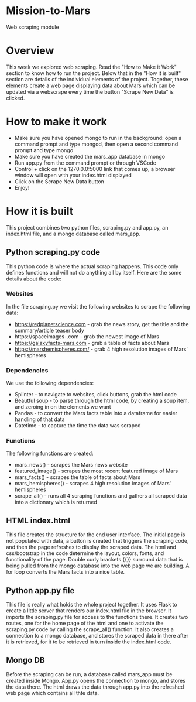 # Mission-to-Mars
Web scraping module

# Overview
This week we explored web scraping. Read the "How to Make it Work" section to know how to run the project. Below that in the "How it is built" section are details of the individual elements of the project.  Together, these elements create a web page displaying data about Mars which can be updated via a webscrape every time the button "Scrape New Data" is clicked. 

# How to make it work
- Make sure you have opened mongo to run in the background: open a command prompt and type mongod, then open a second command prompt and type mongo
- Make sure you have created the mars_app database in mongo
- Run app.py from the command prompt or through VSCode
- Control + click on the 1270.0.0:5000 link that comes up, a browser window will open with your index.html displayed
- Click on the Scrape New Data button
- Enjoy!

# How it is built
This project combines two python files, scraping.py and app.py, an index.html file, and a mongo database called mars_app. 

## Python scraping.py code
This python code is where the actual scraping happens. This code only defines functions and will not do anything all by itself. Here are the some details about the code:

### Websites
In the file scraping.py we visit the following websites to scrape the following data:
  - https://redplanetscience.com - grab the news story, get the title and the summary/article teaser body
  - https://spaceimages-.com - grab the newest image of Mars
  - https://galaxyfacts-mars.com - grab a table of facts about Mars
  - https://marshemispheres.com/ - grab 4 high resolution images of Mars' hemispheres

### Dependencies
We use the following dependencies:
  - Splinter - to navigate to websites, click buttons, grab the html code
  - Beautful soup - to parse through the html code, by creating a soup item, and zeroing in on the elements we want
  - Pandas - to convert the Mars facts table into a dataframe for easier handling of that data
  - Datetime - to capture the time the data was scraped

### Functions 
The following functions are created: 
  - mars_news() - scrapes the Mars news website
  - featured_image() - scrapes the most recent featured image of Mars
  - mars_facts() - scrapes the table of facts about Mars
  - mars_hemispheres() - scrapes 4 high resolution images of Mars' hemispheres
  - scrape_all() - runs all 4 scraping functions and gathers all scraped data into a dictionary which is returned
  
## HTML index.html
This file creates the structure for the end user interface. The initial page is not populated with data, a button is created that triggers the scraping code, and then the page refreshes to display the scraped data. The html and css/bootstrap in the code determine the layout, colors, fonts, and functionality of the page. Double curly brackets {{}} surround data that is being pulled from the mongo database into the web page we are building. A for loop converts the Mars facts into a nice table.

## Python app.py file
This file is really what holds the whole project together.  It uses Flask to create a little server that renders our index.html file in the browser. It imports the scraping.py file for access to the functions there. It creates two routes, one for the home page of the html and one to activate the scraping.py code by calling the scrape_all() function. It also creates a connection to a mongo database, and stores the scraped data in there after it is retrieved, for it to be retrieved in turn inside the index.html code. 

## Mongo DB
Before the scraping can be run, a database called mars_app must be created inside Mongo. App.py opens the connection to mongo, and stores the data there. The html draws the data through app.py into the refreshed web page which contains all thte data.

